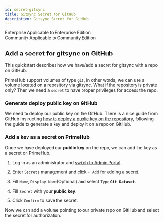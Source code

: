 ```yaml
---
id: secret-gitsync
title: Gitsync Secret for GitHub
description: Gitsync Secret for GitHub
---
```



<div class="label-sect">
  <div class="ee-only tooltip">Enterprise
    <span class="tooltiptext">Applicable to Enterprise Edition</span>
  </div>
  <div class="ce-only tooltip">Community
    <span class="tooltiptext">Applicable to Community Edition</span>
  </div>
</div>

## Add a secret for gitsync on GitHub

This quickstart describes how we have/add a secret for gitsync with a repo on GitHub.

PrimeHub support volumes of type `git`, in other words, we can use a volume located on a repository via gitsync. What if the repository is private only? Then we need a `secret` to have proper privileges for access the repo.

### Generate deploy public key on GitHub

We need to deploy our public key on the GitHub. There is a nice guide from GitHub instructing [how to deploy a public key on the repository](https://developer.github.com/v3/guides/managing-deploy-keys/#setup-2), following the guide to generate a key and deploy it on a repo on GitHub.

### Add a key as a secret on PrimeHub

Once we have deployed our **public key** on the repo, we can add the key as a secret on PrimeHub.

1. Log in as an administrator and [switch to Admin Portal](login-portal-admin).

2. Enter `Secrets` management and click `+ Add` for adding a secret.

3. Fill `Name`, `Display Name`(Optional) and select `Type` **`Git Dataset`**.

4. Fill `Secret` with your **public key**.

5. Click `Confirm` to save the secret.

Now we can add a volume pointing to our private repo on GitHub and select the secret for authorization.
